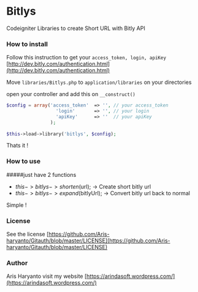 # Bitlys
Codeigniter Libraries to create Short URL with Bitly API


### How to install
Follow this instruction to get your `access_token, login, apiKey` [http://dev.bitly.com/authentication.html](http://dev.bitly.com/authentication.html)

Move `libraries/Bitlys.php` to `application/libraries` on your directories

open your controller and add this on `__construct()`
```php
$config = array('access_token'  => '', // your access_token
                  'login'       => '', // your login
                  'apiKey'      => ''  // your apiKey
                );
                
$this->load->library('bitlys', $config);
```
Thats it !

### How to use

#####just have 2 functions
- $this->bitlys->shorten($url); -> Create short bitly url
- $this->bitlys->expand($bitlyUrl); -> Convert bitly url back to normal

Simple !

### License

See the license [https://github.com/Aris-haryanto/Gitauth/blob/master/LICENSE](https://github.com/Aris-haryanto/Gitauth/blob/master/LICENSE)


### Author


Aris Haryanto
visit my website [https://arindasoft.wordpress.com/](https://arindasoft.wordpress.com/)

